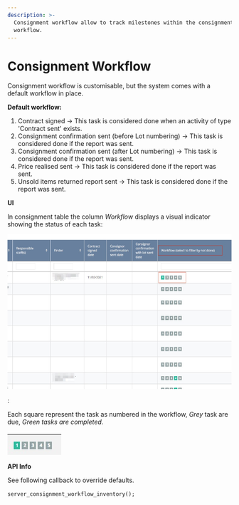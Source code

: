 ```yaml
---
description: >-
  Consignment workflow allow to track milestones within the consignment
  workflow.
---
```


# Consignment Workflow

Consignment workflow is customisable,  but the system comes with  a default workflow in place.

**Default workflow:**  
1. Contract signed -&gt; This task is considered done when an activity of type 'Contract sent' exists.  
2. Consignment confirmation sent \(before Lot numbering\) -&gt; This task is considered done if the report was sent.  
3. Consignment confirmation sent \(after Lot numbering\) -&gt; This task is considered done if the report was sent.  
4. Price realised sent -&gt; This task is considered done if the report was sent.  
5. Unsold items returned report sent -&gt; This task is considered done if the report was sent.

**UI**

In consignment table the column _Workflow_ displays a visual indicator showing the status of each task:  


![](../.gitbook/assets/image%20%2833%29.png)

:

  
  
Each square represent the task as numbered in the workflow, _Grey_ task are due, _Green tasks are completed._

![Indicator](../.gitbook/assets/image%20%2837%29%20%281%29.png)

 **API Info**

See following callback to override defaults.

```text
server_consignment_workflow_inventory();
```

 

